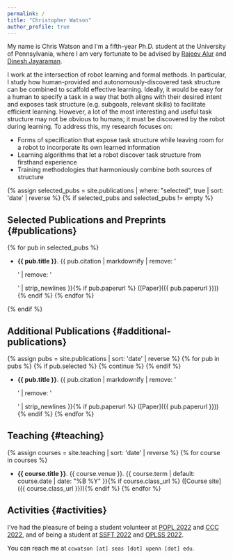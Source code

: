 ```yaml
---
permalink: /
title: "Christopher Watson"
author_profile: true
---
```


My name is Chris Watson and I'm a fifth-year Ph.D. student at the University of Pennsylvania, where I am very fortunate to be advised by [Rajeev Alur](https://www.cis.upenn.edu/~alur/) and [Dinesh Jayaraman](https://www.seas.upenn.edu/~dineshj/). 


I work at the intersection of robot learning and formal methods. In particular, I study how human-provided and autonomously-discovered task structure can be combined to scaffold effective learning. 
Ideally, it would be easy for a human to specify a task in a way that 
both aligns with their desired intent and exposes task structure (e.g. subgoals, relevant skills) to facilitate efficient learning.
However, a lot of the most interesting and useful task structure may not be obvious to humans; it must be
discovered by the robot during learning.
To address this, my research focuses on:
- Forms of specification that expose task structure while leaving room for a robot to incorporate its own learned information
- Learning algorithms that let a robot discover task structure from firsthand experience
- Training methodologies that harmoniously combine both sources of structure

<!-- I am part of the [ASSET Center](https://asset.seas.upenn.edu/) and [PLClub](https://www.cis.upenn.edu/~plclub/) at Penn. -->

{% assign selected_pubs = site.publications | where: "selected", true | sort: 'date' | reverse %}
{% if selected_pubs and selected_pubs != empty %}
## Selected Publications and Preprints {#publications}
{% for pub in selected_pubs %}
- **{{ pub.title }}**. {{ pub.citation | markdownify | remove: '<p>' | remove: '</p>' | strip_newlines }}{% if pub.paperurl %} ([Paper]({{ pub.paperurl }})){% endif %}
{% endfor %}

{% endif %}

## Additional Publications {#additional-publications}
{% assign pubs = site.publications | sort: 'date' | reverse %}
{% for pub in pubs %}
{% if pub.selected %}
{% continue %}
{% endif %}
- **{{ pub.title }}**. {{ pub.citation | markdownify | remove: '<p>' | remove: '</p>' | strip_newlines }}{% if pub.paperurl %} ([Paper]({{ pub.paperurl }})){% endif %}
{% endfor %}


## Teaching {#teaching}
{% assign courses = site.teaching | sort: 'date' | reverse %}
{% for course in courses %}
- **{{ course.title }}**. {{ course.venue }}. {{ course.term | default: course.date | date: "%B %Y" }}{% if course.class_url %} ([Course site]({{ course.class_url }})){% endif %}
{% endfor %}


## Activities {#activities}
I've had the pleasure of being a student volunteer at [POPL 2022](https://popl22.sigplan.org/) and [CCC 2022](https://www.computationalcomplexity.org/), and of being a student at [SSFT 2022](https://fm.csl.sri.com/SSFT22/) and [OPLSS 2022](https://www.cs.uoregon.edu/research/summerschool/summer22/).

You can reach me at `ccwatson [at] seas [dot] upenn [dot] edu`.
